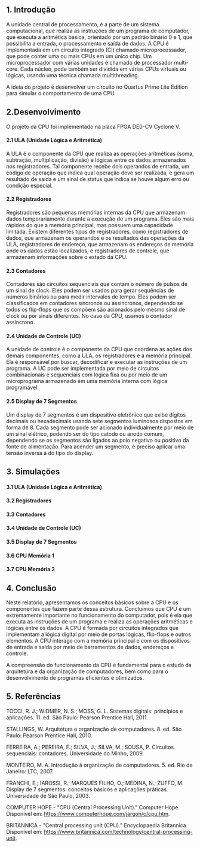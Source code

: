 ## 1. Introdução

A unidade central de processamento, é a parte de um sistema computacional, que realiza as instruções de um programa de computador, que executa a aritmética básica, orientado por um padrão binário 0 e 1, que possibilita a entrada, o processamento e saída de dados.  A CPU é implementada em um circuito integrado (CI) chamado microprocessador, que pode conter uma ou mais CPUs em um único chip. Um microprocessador com várias unidades é chamado de processador multi-core. Cada núcleo, pode também ser dividida em várias CPUs virtuais ou lógicas, usando uma técnica chamada multithreading.

A ideia do projeto é desenvolver um circuito no Quartus Prime Lite Edition para simular o comportamento de uma CPU.

## 2.Desenvolvimento

O projeto da CPU foi implementado na placa FPGA DE0-CV Cyclone V.

#### 2.1 ULA (Unidade Lógica e Aritmética)

A ULA é o componente da CPU que realiza as operações aritméticas (soma, subtração, multiplicação, divisão) e lógicas entre os dados armazenados nos registradores. Tal componente recebe dois operandos de entrada, um código de operação que indica qual operação deve ser realizada, e gera um resultado de saída e um sinal de status que indica se houve algum erro ou condição especial.

#### 2.2 Registradores
Registradores são pequenas memórias internas da CPU que armazenam dados temporariamente durante a execução de um programa. Eles são mais rápidos do que a memória principal, mas possuem uma capacidade limitada. Existem diferentes tipos de registradores, como registradores de dados, que armazenam os operandos e os resultados das operações da ULA, registradores de endereço, que armazenam os endereços de memória onde os dados estão localizados, e registradores de controle, que armazenam informações sobre o estado da CPU.

#### 2.3 Contadores
Contadores são circuitos sequenciais que contam o número de pulsos de um sinal de clock. Eles podem ser usados para gerar sequências de números binários ou para medir intervalos de tempo. Eles podem ser classificados em contadores síncronos ou assíncronos, dependendo se todos os flip-flops que os compõem são acionados pelo mesmo sinal de clock ou por sinais diferentes. No caso da CPU, usamos o contador assíncrono.

#### 2.4 Unidade de Controle (UC)
A unidade de controle é o componente da CPU que coordena as ações dos demais componentes, como a ULA, os registradores e a memória principal. Ela é responsável por buscar, decodificar e executar as instruções de um programa. A UC pode ser implementada por meio de circuitos combinacionais e sequenciais com lógica fixa ou por meio de um microprograma armazenado em uma memória interna com lógica programável.

#### 2.5 Display de 7 Segmentos

Um display de 7 segmentos é um dispositivo eletrônico que exibe dígitos decimais ou hexadecimais usando sete segmentos luminosos dispostos em forma de 8. Cada segmento pode ser acionado individualmente por meio de um sinal elétrico, podendo ser do tipo catodo ou anodo comum, dependendo se os segmentos são ligados ao polo negativo ou positivo da fonte de alimentação. Para acender um segmento, é preciso aplicar uma tensão inversa à do tipo do display. 

## 3. Simulações

#### 3.1 ULA (Unidade Lógica e Aritmética)

#### 3.2 Registradores

#### 3.3 Contadores

#### 3.4 Unidade de Controle (UC)

#### 3.5 Display de 7 Segmentos

#### 3.6 CPU Memória 1

#### 3.7 CPU Memória 2

## 4. Conclusão

Neste relatório, apresentamos os conceitos básicos sobre a CPU e os componentes que fazem parte dessa estrutura.  Concluímos que CPU é um extremamente importante no funcionamento do computador, pois é ela que executa as instruções de um programa e realiza as operações aritméticas e lógicas entre os dados. A CPU é formada por circuitos integrados que implementam a lógica digital por meio de portas lógicas, flip-flops e outros elementos. A CPU interage com a memória principal e com os dispositivos de entrada e saída por meio de barramentos de dados, endereços e controle.

A compreensão do funcionamento da CPU é fundamental para o estudo da arquitetura e da organização de computadores, bem como para o desenvolvimento de programas eficientes e otimizados.

## 5. Referências

TOCCI, R. J.; WIDMER, N. S.; MOSS, G. L. Sistemas digitais: princípios e aplicações. 11. ed. São Paulo: Pearson Prentice Hall, 2011.

STALLINGS, W. Arquitetura e organização de computadores. 8. ed. São Paulo: Pearson Prentice Hall, 2010.

FERREIRA, A.; PEREIRA, F.; SILVA, J.; SILVA, M.; SOUSA, P. Circuitos sequenciais: contadores. Universidade do Minho, 2009.

MONTEIRO, M. A. Introdução à organização de computadores. 5. ed. Rio de Janeiro: LTC, 2007.

FRANCHI, E.; IAROSSI, R.; MARQUES FILHO, O.; MEDINA, N.; ZUFFO, M. Display de 7 segmentos: conceitos básicos e aplicações práticas. Universidade de São Paulo, 2003. 

COMPUTER HOPE - "CPU (Central Processing Unit)." Computer Hope. Disponível em: https://www.computerhope.com/jargon/c/cpu.htm.

BRITANNICA - "Central processing unit (CPU)." Encyclopaedia Britannica. Disponível em: https://www.britannica.com/technology/central-processing-unit.

